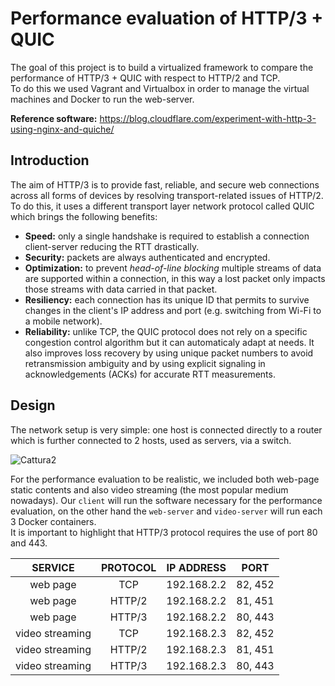 # Performance evaluation of HTTP/3 + QUIC
The goal of this project is to build a virtualized framework to compare the performance of HTTP/3 + QUIC with respect to HTTP/2 and TCP.                          
To do this we used Vagrant and Virtualbox in order to manage the virtual machines and Docker to run the web-server.

**Reference software:** https://blog.cloudflare.com/experiment-with-http-3-using-nginx-and-quiche/

## Introduction
The aim of HTTP/3 is to provide fast, reliable, and secure web connections across all forms of devices by resolving transport-related issues of HTTP/2. 
To do this, it uses a different transport layer network protocol called QUIC which brings the following benefits:
- **Speed:** only a single handshake is required to establish a connection client-server reducing the RTT drastically.
- **Security:** packets are always authenticated and encrypted.
- **Optimization:** to prevent _head-of-line blocking_ multiple streams of data are supported within a connection, in this way a lost packet only impacts those streams with data
carried in that packet.
- **Resiliency:** each connection has its unique ID that permits to survive changes in the client's IP address and port (e.g. switching from Wi-Fi to a mobile network).
- **Reliability:** unlike TCP, the QUIC protocol does not rely on a specific congestion control algorithm but it can automaticaly adapt at needs. It also improves loss recovery by
using unique packet numbers to avoid retransmission ambiguity and by using explicit signaling in acknowledgements (ACKs) for accurate RTT measurements. 

## Design
The network setup is very simple: one host is connected directly to a router which is further connected to 2 hosts, used as servers, via a switch.
                                                                                                       
![Cattura2](https://user-images.githubusercontent.com/91339156/139426878-73eb2bc2-003e-4274-a5c1-f9147b492c84.png)

For the performance evaluation to be realistic, we included both web-page static contents and also video streaming (the most popular medium nowadays).
Our `client` will run the software necessary for the performance evaluation, on the other hand the `web-server` and `video-server` will run each 3 Docker containers.    
It is important to highlight that HTTP/3 protocol requires the use of port 80 and 443.

| SERVICE | PROTOCOL | IP ADDRESS | PORT |
| :---: | :---: | :---: | :---:|
| web page | TCP | 192.168.2.2 | 82, 452 |
| web page | HTTP/2 | 192.168.2.2 | 81, 451 |
| web page | HTTP/3 | 192.168.2.2 | 80, 443 |
| video streaming | TCP | 192.168.2.3 | 82, 452 |
| video streaming | HTTP/2 | 192.168.2.3 | 81, 451 |
| video streaming | HTTP/3 | 192.168.2.3 | 80, 443 |

